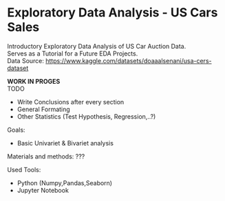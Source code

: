 # Exploratory Data Analysis - US Cars Sales

Introductory Exploratory Data Analysis of US Car Auction Data. <br>
Serves as a Tutorial for a Future EDA Projects. <br>
Data Source: https://www.kaggle.com/datasets/doaaalsenani/usa-cers-dataset

**WORK IN PROGES** 
<br>
TODO

- Write Conclusions after every section
- General Formating
- Other Statistics (Test Hypothesis, Regression,..?)


Goals:
- Basic Univariet & Bivariet analysis

Materials and methods:
???

Used Tools:
- Python (Numpy,Pandas,Seaborn)
- Jupyter Notebook



